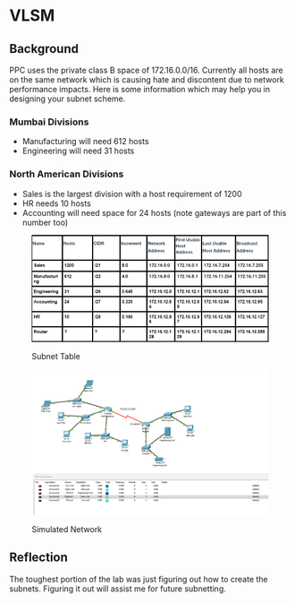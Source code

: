 # VLSM

## Background

PPC uses the private class B space of 172.16.0.0/16.  Currently all hosts are on the same network which is causing hate and discontent due to network performance impacts.  Here is some information which may help you in designing your subnet scheme.

### Mumbai Divisions

* Manufacturing will need 612 hosts
* Engineering will need 31 hosts

### North American Divisions

* Sales is the largest division with a host requirement of 1200
* HR needs 10 hosts&#x20;
* Accounting will need space for 24 hosts (note gateways are part of this number too)&#x20;

<figure><img src="../../.gitbook/assets/3.2.png" alt=""><figcaption><p>Subnet Table</p></figcaption></figure>

<figure><img src="../../.gitbook/assets/3.1.png" alt=""><figcaption><p>Simulated Network</p></figcaption></figure>

## Reflection&#x20;

The toughest portion of the lab was just figuring out how to create the subnets. Figuring it out will assist me for future subnetting.
